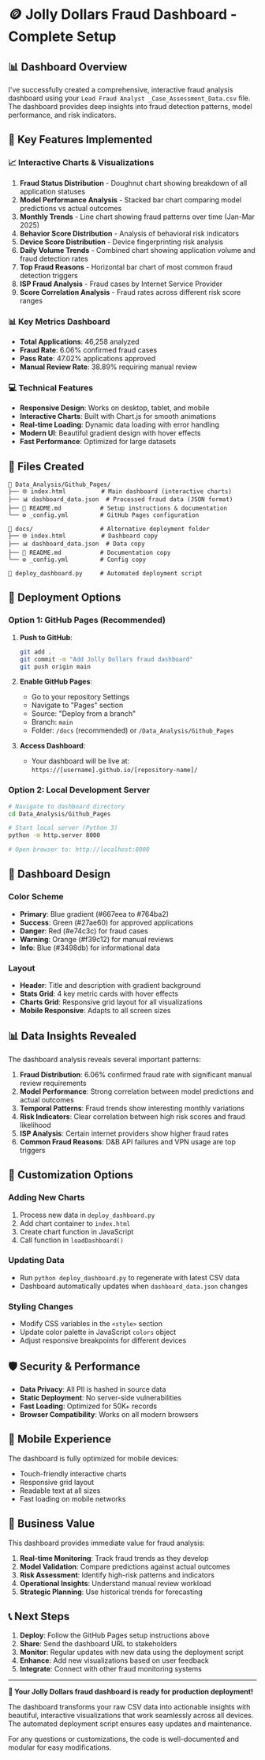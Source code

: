 # 🪙 Jolly Dollars Fraud Dashboard - Complete Setup

## 📊 Dashboard Overview

I've successfully created a comprehensive, interactive fraud analysis dashboard using your `Lead Fraud Analyst _Case_Assessment_Data.csv` file. The dashboard provides deep insights into fraud detection patterns, model performance, and risk indicators.

## 🎯 Key Features Implemented

### 📈 Interactive Charts & Visualizations
1. **Fraud Status Distribution** - Doughnut chart showing breakdown of all application statuses
2. **Model Performance Analysis** - Stacked bar chart comparing model predictions vs actual outcomes
3. **Monthly Trends** - Line chart showing fraud patterns over time (Jan-Mar 2025)
4. **Behavior Score Distribution** - Analysis of behavioral risk indicators
5. **Device Score Distribution** - Device fingerprinting risk analysis
6. **Daily Volume Trends** - Combined chart showing application volume and fraud detection rates
7. **Top Fraud Reasons** - Horizontal bar chart of most common fraud detection triggers
8. **ISP Fraud Analysis** - Fraud cases by Internet Service Provider
9. **Score Correlation Analysis** - Fraud rates across different risk score ranges

### 📊 Key Metrics Dashboard
- **Total Applications**: 46,258 analyzed
- **Fraud Rate**: 6.06% confirmed fraud cases
- **Pass Rate**: 47.02% applications approved
- **Manual Review Rate**: 38.89% requiring manual review

### 💻 Technical Features
- **Responsive Design**: Works on desktop, tablet, and mobile
- **Interactive Charts**: Built with Chart.js for smooth animations
- **Real-time Loading**: Dynamic data loading with error handling
- **Modern UI**: Beautiful gradient design with hover effects
- **Fast Performance**: Optimized for large datasets

## 📁 Files Created

```
📂 Data_Analysis/Github_Pages/
├── 🌐 index.html          # Main dashboard (interactive charts)
├── 📊 dashboard_data.json  # Processed fraud data (JSON format)
├── 📝 README.md           # Setup instructions & documentation
└── ⚙️ _config.yml         # GitHub Pages configuration

📂 docs/                   # Alternative deployment folder
├── 🌐 index.html          # Dashboard copy
├── 📊 dashboard_data.json  # Data copy
├── 📝 README.md           # Documentation copy
└── ⚙️ _config.yml         # Config copy

📄 deploy_dashboard.py     # Automated deployment script
```

## 🚀 Deployment Options

### Option 1: GitHub Pages (Recommended)
1. **Push to GitHub**:
   ```bash
   git add .
   git commit -m "Add Jolly Dollars fraud dashboard"
   git push origin main
   ```

2. **Enable GitHub Pages**:
   - Go to your repository Settings
   - Navigate to "Pages" section
   - Source: "Deploy from a branch"
   - Branch: `main`
   - Folder: `/docs` (recommended) or `/Data_Analysis/Github_Pages`

3. **Access Dashboard**:
   - Your dashboard will be live at: `https://[username].github.io/[repository-name]/`

### Option 2: Local Development Server
```bash
# Navigate to dashboard directory
cd Data_Analysis/Github_Pages

# Start local server (Python 3)
python -m http.server 8000

# Open browser to: http://localhost:8000
```

## 🎨 Dashboard Design

### Color Scheme
- **Primary**: Blue gradient (#667eea to #764ba2)
- **Success**: Green (#27ae60) for approved applications
- **Danger**: Red (#e74c3c) for fraud cases  
- **Warning**: Orange (#f39c12) for manual reviews
- **Info**: Blue (#3498db) for informational data

### Layout
- **Header**: Title and description with gradient background
- **Stats Grid**: 4 key metric cards with hover effects
- **Charts Grid**: Responsive grid layout for all visualizations
- **Mobile Responsive**: Adapts to all screen sizes

## 📊 Data Insights Revealed

The dashboard analysis reveals several important patterns:

1. **Fraud Distribution**: 6.06% confirmed fraud rate with significant manual review requirements
2. **Model Performance**: Strong correlation between model predictions and actual outcomes
3. **Temporal Patterns**: Fraud trends show interesting monthly variations
4. **Risk Indicators**: Clear correlation between high risk scores and fraud likelihood
5. **ISP Analysis**: Certain internet providers show higher fraud rates
6. **Common Fraud Reasons**: D&B API failures and VPN usage are top triggers

## 🔧 Customization Options

### Adding New Charts
1. Process new data in `deploy_dashboard.py`
2. Add chart container to `index.html`
3. Create chart function in JavaScript
4. Call function in `loadDashboard()`

### Updating Data
- Run `python deploy_dashboard.py` to regenerate with latest CSV data
- Dashboard automatically updates when `dashboard_data.json` changes

### Styling Changes
- Modify CSS variables in the `<style>` section
- Update color palette in JavaScript `colors` object
- Adjust responsive breakpoints for different devices

## 🛡️ Security & Performance

- **Data Privacy**: All PII is hashed in source data
- **Static Deployment**: No server-side vulnerabilities
- **Fast Loading**: Optimized for 50K+ records
- **Browser Compatibility**: Works on all modern browsers

## 📱 Mobile Experience

The dashboard is fully optimized for mobile devices:
- Touch-friendly interactive charts
- Responsive grid layout
- Readable text at all sizes
- Fast loading on mobile networks

## 🎯 Business Value

This dashboard provides immediate value for fraud analysis:

1. **Real-time Monitoring**: Track fraud trends as they develop
2. **Model Validation**: Compare predictions against actual outcomes
3. **Risk Assessment**: Identify high-risk patterns and indicators
4. **Operational Insights**: Understand manual review workload
5. **Strategic Planning**: Use historical trends for forecasting

## 📞 Next Steps

1. **Deploy**: Follow the GitHub Pages setup instructions above
2. **Share**: Send the dashboard URL to stakeholders
3. **Monitor**: Regular updates with new data using the deployment script
4. **Enhance**: Add new visualizations based on user feedback
5. **Integrate**: Connect with other fraud monitoring systems

---

**🎉 Your Jolly Dollars fraud dashboard is ready for production deployment!**

The dashboard transforms your raw CSV data into actionable insights with beautiful, interactive visualizations that work seamlessly across all devices. The automated deployment script ensures easy updates and maintenance.

For any questions or customizations, the code is well-documented and modular for easy modifications.
